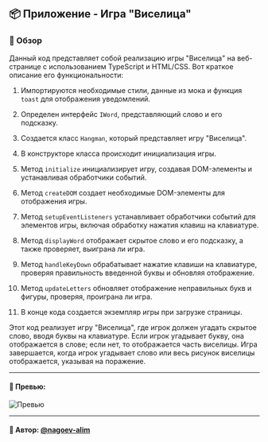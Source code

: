 ## 📦 Приложение - Игра "Виселица"

### 🚀 Обзор
Данный код представляет собой реализацию игры "Виселица" на веб-странице с использованием TypeScript и HTML/CSS. Вот краткое описание его функциональности:

1. Импортируются необходимые стили, данные из мока и функция `toast` для отображения уведомлений.

2. Определен интерфейс `IWord`, представляющий слово и его подсказку.

3. Создается класс `Hangman`, который представляет игру "Виселица".

4. В конструкторе класса происходит инициализация игры.

5. Метод `initialize` инициализирует игру, создавая DOM-элементы и устанавливая обработчики событий.

6. Метод `createDOM` создает необходимые DOM-элементы для отображения игры.

7. Метод `setupEventListeners` устанавливает обработчики событий для элементов игры, включая обработку нажатия клавиш на клавиатуре.

8. Метод `displayWord` отображает скрытое слово и его подсказку, а также проверяет, выиграна ли игра.

9. Метод `handleKeyDown` обрабатывает нажатие клавиши на клавиатуре, проверяя правильность введенной буквы и обновляя отображение.

10. Метод `updateLetters` обновляет отображение неправильных букв и фигуры, проверяя, проиграна ли игра.

11. В конце кода создается экземпляр игры при загрузке страницы.

Этот код реализует игру "Виселица", где игрок должен угадать скрытое слово, вводя буквы на клавиатуре. Если игрок угадывает букву, она отображается в слове; если нет, то отображается часть виселицы. Игра завершается, когда игрок угадывает слово или весь рисунок виселицы отображается, указывая на поражение.

---

#### 🌄 Превью:

![Превью](https://lh3.googleusercontent.com/drive-viewer/AITFw-yfmxJhWufgzHYPa4KXhJTJXvGz9eqiZYxs-GIIfitOFGRp4pQ_mVuz_i8mCaCnmHajh2dvNCCnbURkmaijymBYc_a4eQ=s1600)


-----

#### 🙌 Автор: [@nagoev-alim](https://github.com/nagoev-alim)

